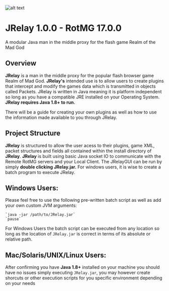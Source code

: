 ![alt text](https://i.imgur.com/K7EkJkY.png)
# **JRelay**  1.0.0 - RotMG 17.0.0

A modular Java man in the middle proxy for the flash game Realm of the Mad God



## Overview
**JRelay** is a man in the middle proxy for the popular flash browser game Realm of Mad God. **JRelay's** intended use is to allow users to create plugins that intercept and modify the games data which is transmitted in objects called Packets. JRelay is written in Java meaning it is platform independent so long as you have a compatible JRE installed on your Operating System. **JRelay requires Java 1.8+ to run.** 

There will be a guide for creating your own plugins as well as how to use the information made available to you through JRelay.

## Project Structure
**JRelay** is structured to allow the user acess to their plugins, game XML, packet structures and fields all contained within the install directory of **JRelay**. **JRelay** is built using basic Java socket IO to communicate with the Remote RotMG servers and your Local Client. The JRelayGUI can be run by simply **double clicking JRelay.jar.** For windows users, it is wise to create a batch program to execute JRelay. 

## Windows Users:
Please feel free to use the following pre-written batch script as well as add your own custom JVM arguments:
```
`java -jar /path/to/JRelay.jar`
`pause` 
```
For Windows Users the batch script can be executed from any location so long as the location of `JRelay.jar` is correct in terms of its absolute or relative path.

## Mac/Solaris/UNIX/Linux Users:
After confirming you have **Java 1.8+** installed on your machine you should have no issues simply executing `JRelay.jar`, you may however create shorcuts or other execution scripts for you specific environment depending on your needs 
